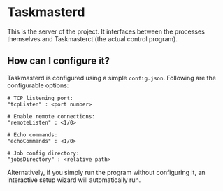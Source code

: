 #	Taskmasterd
This is the server of the project. It interfaces between the processes themselves and Taskmasterctl(the actual control program).

##	How can I configure it?
Taskmasterd is configured using a simple `config.json`. Following are the configurable options:

	# TCP listening port:
	"tcpListen" : <port number>

	# Enable remote connections:
	"remoteListen" : <1/0>

	# Echo commands:
	"echoCommands" : <1/0>

	# Job config directory:
	"jobsDirectory" : <relative path>

Alternatively, if you simply run the program without configuring it, an interactive setup wizard will automatically run.